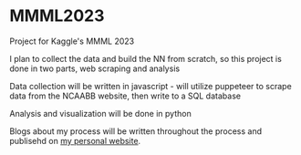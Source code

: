 # MMML2023
Project for Kaggle's MMML 2023

I plan to collect the data and build the NN from scratch, so this project is done in two parts, web scraping and analysis

Data collection will be written in javascript - will utilize puppeteer to scrape data from the NCAABB website, then write to a SQL database

Analysis and visualization will be done in python

Blogs about my process will be written throughout the process and publisehd on [my personal website](ericlumsden.github.io).